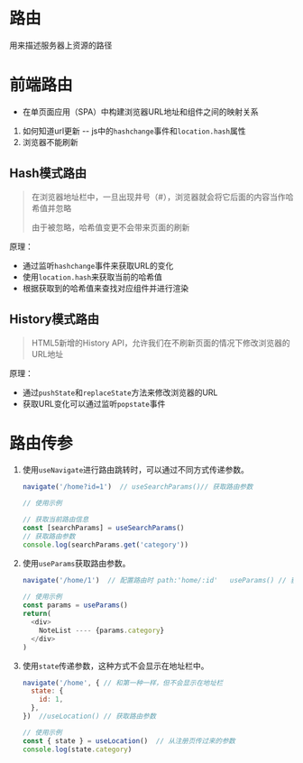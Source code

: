 # 路由

用来描述服务器上资源的路径

# 前端路由

- 在单页面应用（SPA）中构建浏览器URL地址和组件之间的映射关系

1. 如何知道url更新 -- js中的`hashchange`事件和`location.hash`属性
2. 浏览器不能刷新

## Hash模式路由

> 在浏览器地址栏中，一旦出现井号（#），浏览器就会将它后面的内容当作哈希值并忽略
> 
> 由于被忽略，哈希值变更不会带来页面的刷新

原理：
- 通过监听`hashchange`事件来获取URL的变化
- 使用`location.hash`来获取当前的哈希值
- 根据获取到的哈希值来查找对应组件并进行渲染

## History模式路由

> HTML5新增的History API，允许我们在不刷新页面的情况下修改浏览器的URL地址

原理：
- 通过`pushState`和`replaceState`方法来修改浏览器的URL
- 获取URL变化可以通过监听`popstate`事件

# 路由传参

1. 使用`useNavigate`进行路由跳转时，可以通过不同方式传递参数。

   ```js
   navigate('/home?id=1')  // useSearchParams()// 获取路由参数
   
   // 使用示例

   // 获取当前路由信息
   const [searchParams] = useSearchParams()
   // 获取路由参数
   console.log(searchParams.get('category'))
   ```

2. 使用`useParams`获取路由参数。

   ```js
   navigate('/home/1')  // 配置路由时 path:'home/:id'   useParams() // 获取当前路由参数
    
   // 使用示例
   const params = useParams()
   return(
     <div>
       NoteList ---- {params.category}
     </div>
   )
   ```

3. 使用`state`传递参数，这种方式不会显示在地址栏中。

   ```js
   navigate('/home', { // 和第一种一样，但不会显示在地址栏
     state: {
       id: 1,
     },
   })  //useLocation() // 获取路由参数
   
   // 使用示例
   const { state } = useLocation()  // 从注册页传过来的参数
   console.log(state.category)  
   ```
